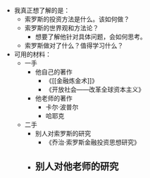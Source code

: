 - 我真正想了解的是：
	- 索罗斯的投资方法是什么。该如何做？
	- 索罗斯的世界观和方法论？
		- 想要了解他针对具体问题，会如何思考。
	- 索罗斯做对了什么？值得学习什么？
- 可用的材料：
	- 一手
		- 他自己的著作
			- 《[[金融炼金术]]》
			- 《开放社会——改革全球资本主义》
		- 他老师的著作
			- 卡尔·波普尔
			- 哈耶克
	- 二手
		- 别人对索罗斯的研究
			- 《乔治·索罗斯金融投资思想研究》
		- 别人对他老师的研究
			-